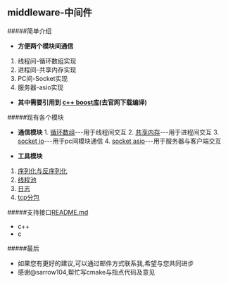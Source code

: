 middleware-中间件
------------------------

#####简单介绍
* **方便两个模块间通信**
1. 线程间-循环数组实现
2. 进程间-共享内存实现
3. PC间-Socket实现
4. 服务器-asio实现

* **其中需要引用到 [c++ boost库](http://www.boost.org/)(去官网下载编译)**


#####现有各个模块
* **通信模块**
      1. [循环数组](https://github.com/NingLeixueR/middleware/tree/master/src/middleware_base/loop_array)---用于线程间交互
      2. [共享内存](https://github.com/NingLeixueR/middleware/tree/master/src/middleware_base/shared_memory)---用于进程间交互
      3. [socket io](https://github.com/NingLeixueR/middleware/blob/master/src/middleware_base/socket_io)---用于pc间模块通信
      4. [socket asio](https://github.com/NingLeixueR/middleware/blob/master/src/middleware_base/socket_asio)---用于服务器与客户端交互

* **工具模块**
1. [序列化与反序列化](https://github.com/NingLeixueR/middleware/tree/master/src/tools/serializecpp)
2. [线程池](https://github.com/NingLeixueR/middleware/tree/master/src/tools/threadpool)
3. [日志](https://github.com/NingLeixueR/middleware/tree/master/src/tools/logsys)
4. [tcp分包](https://github.com/NingLeixueR/middleware/tree/master/src/tools/segmentation_pack)

#####支持接口[README.md](https://github.com/NingLeixueR/middleware/tree/master/src/middleware_base)
* c++
* c



#####最后
* 如果您有更好的建议,可以通过邮件方式联系我,希望与您共同进步
* 感谢@sarrow104,帮忙写cmake与指点代码及意见
